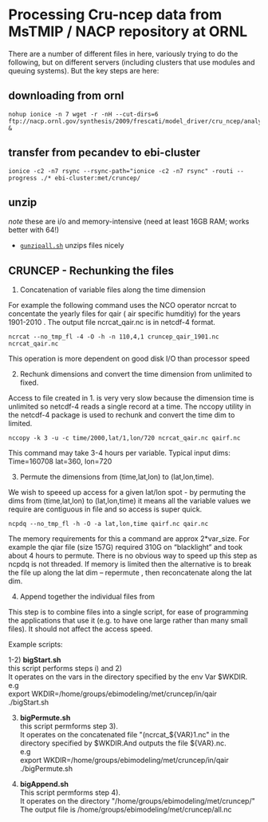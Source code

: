 # Processing Cru-ncep data from MsTMIP / NACP repository at ORNL

There are a number of different files in here, variously trying to do the following, but on different servers (including clusters that use modules and queuing systems). But the key steps are here:

## downloading from ornl

```
nohup ionice -n 7 wget -r -nH --cut-dirs=6 ftp://nacp.ornl.gov/synthesis/2009/frescati/model_driver/cru_ncep/analysis &
```

## transfer from pecandev to ebi-cluster

```
ionice -c2 -n7 rsync --rsync-path="ionice -c2 -n7 rsync" -routi --progress ./* ebi-cluster:met/cruncep/
```

## unzip

_note_ these are i/o and memory-intensive (need at least 16GB RAM; works better with 64!)

* [`gunzipall.sh`](https://github.com/PecanProject/pecan/blob/main/modules/data.atmosphere/inst/scripts/cruncep/gunzipall.sh) unzips files nicely

## CRUNCEP - Rechunking the files

1) Concatenation of variable  files along the time dimension

For example the following command uses the NCO operator  ncrcat to concentate the yearly files for qair ( air specific humditiy) for the years 1901-2010 . The output file ncrcat_qair.nc is in netcdf-4 format.

    ncrcat --no_tmp_fl -4 -O -h -n 110,4,1 cruncep_qair_1901.nc  ncrcat_qair.nc

This operation is more dependent  on good disk I/O than processor speed

2) Rechunk dimensions and convert the  time dimension from unlimited to fixed.

Access to file created in 1.  is very very slow because the  dimension time is unlimited  so netcdf-4 reads  a single  record at a time. The nccopy utility in the netcdf-4 package is used to rechunk and convert the time dim to limited.

    nccopy -k 3 -u -c time/2000,lat/1,lon/720 ncrcat_qair.nc qairf.nc

This command may take 3-4 hours per variable. Typical input dims:
Time=160708   lat=360, lon=720  


3) Permute the dimensions from (time,lat,lon) to (lat,lon,time).

We wish to speeed up access for a given lat/lon spot  - by permuting the dims from (time,lat,lon) to (lat,lon,time)  it means all the variable  values we require are contiguous in file and so access is super quick.

    ncpdq --no_tmp_fl -h -O -a lat,lon,time qairf.nc qair.nc

The memory requirements for this a command are approx 2*var_size.
For example the qiar file (size 157G) required 310G on “blacklight” and took about 4 hours to permute. There is no obvious  way to speed up this step as ncpdq is not threaded. If memory is limited then the alternative is to break the file up along the lat dim – repermute , then reconcatenate along the lat dim.

4) Append together the individual files from
   
This step is to combine files into a single script, for ease of programming the applications that use it (e.g. to have one large rather than many small files). 
It should not affect the access speed.

Example scripts:

1-2) <b>bigStart.sh </b><br>
  this script performs steps i) and 2) <br> 
  It operates on the vars in the directory specified by the env Var $WKDIR.<br>
  e.g<br>
  export WKDIR=/home/groups/ebimodeling/met/cruncep/in/qair<br>
  ./bigStart.sh <br>

3) <b>bigPermute.sh </b> <br>
  this script permforms step 3). <br> 
  It operates on the concatenated file "(ncrcat_${VAR}1.nc" in the directory specified by $WKDIR.And outputs the file ${VAR}.nc.<br>
  e.g<br>
  export WKDIR=/home/groups/ebimodeling/met/cruncep/in/qair<br>
  ./bigPermute.sh<br>


4) <b>bigAppend.sh</b><br> 
  This script permforms step 4). <br>
  It operates on the directory "/home/groups/ebimodeling/met/cruncep/" <br>
  The output file is /home/groups/ebimodeling/met/cruncep/all.nc <br>
  
  


